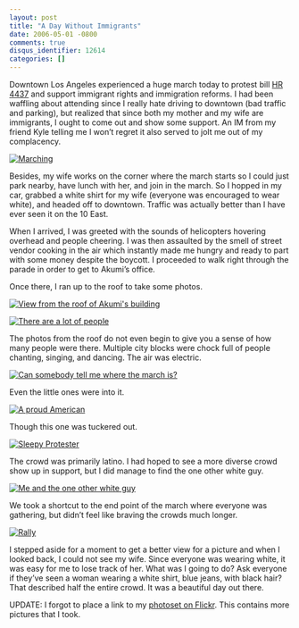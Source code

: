 ```yaml
---
layout: post
title: "A Day Without Immigrants"
date: 2006-05-01 -0800
comments: true
disqus_identifier: 12614
categories: []
---
```

Downtown Los Angeles experienced a huge march today to protest bill [HR
4437](http://en.wikipedia.org/wiki/HR_4437 "Bill HR 4437") and support
immigrant rights and immigration reforms. I had been waffling about
attending since I really hate driving to downtown (bad traffic and
parking), but realized that since both my mother and my wife are
immigrants, I ought to come out and show some support. An IM from my
friend Kyle telling me I won’t regret it also served to jolt me out of
my complacency.

[![Marching](http://static.flickr.com/49/138583644_7ada5c0bc5.jpg)](http://www.flickr.com/photos/haacked/138583644/ "Photo Sharing")

Besides, my wife works on the corner where the march starts so I could
just park nearby, have lunch with her, and join in the march. So I
hopped in my car, grabbed a white shirt for my wife (everyone was
encouraged to wear white), and headed off to downtown. Traffic was
actually better than I have ever seen it on the 10 East.

When I arrived, I was greeted with the sounds of helicopters hovering
overhead and people cheering. I was then assaulted by the smell of
street vendor cooking in the air which instantly made me hungry and
ready to part with some money despite the boycott. I proceeded to walk
right through the parade in order to get to Akumi’s office.

Once there, I ran up to the roof to take some photos.

[![View from the roof of Akumi's
building](http://static.flickr.com/53/138583786_b0aa167bd9.jpg)](http://www.flickr.com/photos/haacked/138583786/ "Photo Sharing")

[![There are a lot of
people](http://static.flickr.com/52/138583931_7fb78ef3a7.jpg)](http://www.flickr.com/photos/haacked/138583931/ "Photo Sharing")

The photos from the roof do not even begin to give you a sense of how
many people were there. Multiple city blocks were chock full of people
chanting, singing, and dancing. The air was electric.

[![Can somebody tell me where the march
is?](http://static.flickr.com/53/138584570_5ad680a23e.jpg)](http://www.flickr.com/photos/haacked/138584570/ "Photo Sharing")

Even the little ones were into it.

[![A proud
American](http://static.flickr.com/56/138584994_baa9f6bf93.jpg)](http://www.flickr.com/photos/haacked/138584994/ "Photo Sharing")

Though this one was tuckered out.

[![Sleepy
Protester](http://static.flickr.com/56/138585591_c4ceb1cf5d.jpg)](http://www.flickr.com/photos/haacked/138585591/ "Photo Sharing")

The crowd was primarily latino. I had hoped to see a more diverse crowd
show up in support, but I did manage to find the one other white guy.

[![Me and the one other white
guy](http://static.flickr.com/50/138585852_38d3995f78.jpg)](http://www.flickr.com/photos/haacked/138585852/ "Photo Sharing")

We took a shortcut to the end point of the march where everyone was
gathering, but didn’t feel like braving the crowds much longer.

[![Rally](http://static.flickr.com/46/138586490_61d126c584.jpg)](http://www.flickr.com/photos/haacked/138586490/ "Photo Sharing")

I stepped aside for a moment to get a better view for a picture and when
I looked back, I could not see my wife. Since everyone was wearing
white, it was easy for me to lose track of her. What was I going to do?
Ask everyone if they’ve seen a woman wearing a white shirt, blue jeans,
with black hair? That described half the entire crowd. It was a
beautiful day out there.

UPDATE: I forgot to place a link to my [photoset on
Flickr](http://www.flickr.com/photos/haacked/sets/72057594122450573/ "Day Without Immigrants Photoset").
This contains more pictures that I took.

